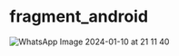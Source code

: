 # fragment_android
![WhatsApp Image 2024-01-10 at 21 11 40](https://github.com/Thoriq150/fragment_android/assets/115950790/9163eb34-2902-491b-a2bb-6c1701e3f78e)
